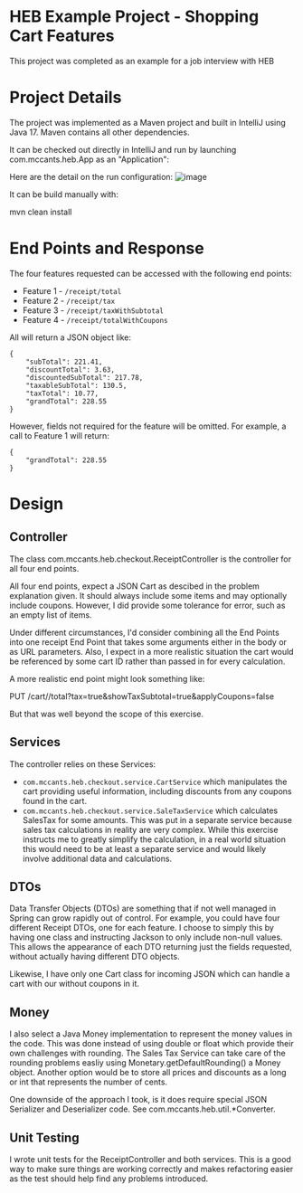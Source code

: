 # HEB Example Project - Shopping Cart Features

This project was completed as an example for a job interview with HEB

# Project Details
The project was implemented as a Maven project and built in IntelliJ using Java 17.  Maven contains all other dependencies.

It can be checked out directly in IntelliJ and run by launching com.mccants.heb.App as an "Application":

Here are the detail on the run configuration:
![image](https://user-images.githubusercontent.com/122554881/221070965-a3cd3678-52e4-4ef8-86c0-ab9d9c0c7b9f.png)

It can be build manually with:

mvn clean install

# End Points and Response

The four features requested can be accessed with the following end points:

* Feature 1 - `/receipt/total`
* Feature 2 - `/receipt/tax`
* Feature 3 - `/receipt/taxWithSubtotal`
* Feature 4 - `/receipt/totalWithCoupons`

All will return a JSON object like:
```
{
	"subTotal": 221.41,
	"discountTotal": 3.63,
	"discountedSubTotal": 217.78,
	"taxableSubTotal": 130.5,
	"taxTotal": 10.77,
	"grandTotal": 228.55
}
```
However, fields not required for the feature will be omitted. For example, a call to Feature 1 will return:
```
{
	"grandTotal": 228.55
}
```

# Design 

## Controller 

The class com.mccants.heb.checkout.ReceiptController is the controller for all four end points.

All four end points, expect a JSON Cart as descibed in the problem explanation given.  It should always include some items and may optionally include coupons.  However, I did provide some tolerance for error, such as an empty list of items.

Under different circumstances, I'd consider combining all the End Points into one receipt End Point that takes some arguments either in the body or as URL parameters.  Also, I expect in a more realistic situation the cart would be referenced by some cart ID rather than passed in for every calculation.

A more realistic end point might look something like:

PUT /cart/<cart ID>/total?tax=true&showTaxSubtotal=true&applyCoupons=false

But that was well beyond the scope of this exercise.

## Services

The controller relies on these Services:

* `com.mccants.heb.checkout.service.CartService` which manipulates the cart providing useful information, including discounts from any coupons found in the cart.
* `com.mccants.heb.checkout.service.SaleTaxService` which calculates SalesTax for some amounts.  This was put in a separate service because sales tax calculations in reality are very complex.  While this exercise instructs me to greatly simplify the calculation, in a real world situation this would need to be at least a separate service and would likely involve additional data and calculations.

## DTOs

Data Transfer Objects (DTOs) are something that if not well managed in Spring can grow rapidly out of control.  For example, you could have four different Receipt DTOs, one for each feature.  I choose to simply this by having one class and instructing Jackson to only include non-null values.  This allows the appearance of each DTO returning just the fields requested, without actually having different DTO objects.

Likewise, I have only one Cart class for incoming JSON which can handle a cart with our without coupons in it.

## Money

I also select a Java Money implementation to represent the money values in the code.  This was done instead of using double or float which provide their own challenges with rounding.  The Sales Tax Service can take care of the rounding problems easliy using Monetary.getDefaultRounding() a Money object.  Another option would be to store all prices and discounts as a long or int that represents the number of cents.

One downside of the approach I took, is it does require special JSON Serializer and Deserializer code.  See com.mccants.heb.util.*Converter.

## Unit Testing

I wrote unit tests for the ReceiptController and both services.  This is a good way to make sure things are working correctly and makes refactoring easier as the test should help find any problems introduced.
